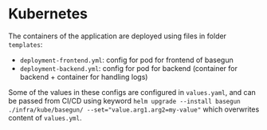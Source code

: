 # Kubernetes

The containers of the application are deployed using files in folder `templates`:
- `deployment-frontend.yml`: config for pod for frontend of basegun
- `deployment-backend.yml`: config for pod for backend (container for backend + container for handling logs)

Some of the values in these configs are configured in `values.yaml`, and can be passed from CI/CD using keyword `helm upgrade --install basegun ./infra/kube/basegun/ --set="value.arg1.arg2=my-value"` which overwrites content of `values.yml`.
